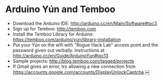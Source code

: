 Arduino Yún and Temboo
======================

- Download the Arduino IDE: http://arduino.cc/en/Main/Software#toc3
- Sign up for Temboo: http://temboo.com
- Install the Temboo Library for Arduino: https://temboo.com/arduino/yun/library-installation
- Put your Yún on the wifi with "Rogue Hack Lab" access point and the password given out verbally.  Instructions at  http://arduino.cc/en/Guide/ArduinoYun#toc13
- Sample projects: http://blog.temboo.com/tagged/projects
- If Gmail gives an error, try allowing a new connection from https://accounts.google.com/accounts/DisplayUnlockCaptcha
￼
